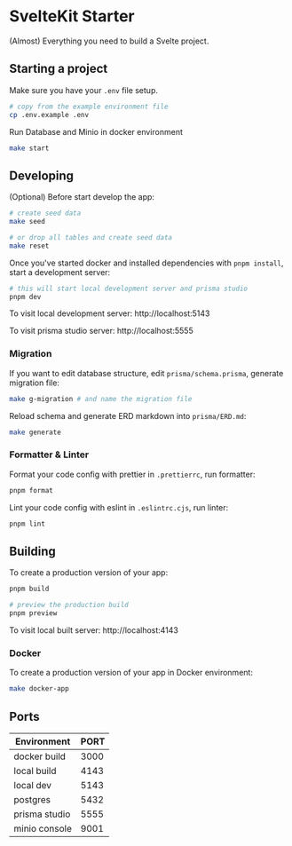 # SvelteKit Starter

(Almost) Everything you need to build a Svelte project.

## Starting a project

Make sure you have your `.env` file setup.
```bash
# copy from the example environment file
cp .env.example .env
```

Run Database and Minio in docker environment
```bash
make start
```

## Developing

(Optional) Before start develop the app:
```bash
# create seed data
make seed

# or drop all tables and create seed data
make reset
```

Once you've started docker and installed dependencies with `pnpm install`, start a development server:
```bash
# this will start local development server and prisma studio
pnpm dev
```

To visit local development server:
http://localhost:5143

To visit prisma studio server:
http://localhost:5555

### Migration

If you want to edit database structure, edit `prisma/schema.prisma`,
generate migration file:
```bash
make g-migration # and name the migration file
```

Reload schema and generate ERD markdown into `prisma/ERD.md`:
```bash
make generate
```

### Formatter & Linter
Format your code config with prettier in `.prettierrc`, run formatter:
```bash
pnpm format
```

Lint your code config with eslint in `.eslintrc.cjs`, run linter:
```bash
pnpm lint
```

## Building

To create a production version of your app:
```bash
pnpm build

# preview the production build
pnpm preview
```

To visit local built server:
http://localhost:4143

### Docker

To create a production version of your app in Docker environment:
```bash
make docker-app
```

## Ports
| Environment   | PORT |
| ------------- | ---- |
| docker build  | 3000 |
| local build   | 4143 |
| local dev     | 5143 |
| postgres      | 5432 |
| prisma studio | 5555 |
| minio console | 9001 |

